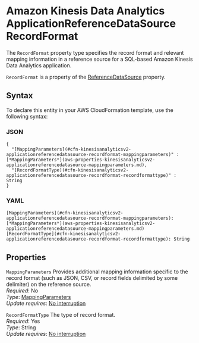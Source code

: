 # Amazon Kinesis Data Analytics ApplicationReferenceDataSource RecordFormat<a name="aws-properties-kinesisanalyticsv2-applicationreferencedatasource-recordformat"></a>

<a name="aws-properties-kinesisanalyticsv2-applicationreferencedatasource-recordformat-description"></a>The `RecordFormat` property type specifies the record format and relevant mapping information in a reference source for a SQL\-based Amazon Kinesis Data Analytics application\.

<a name="aws-properties-kinesisanalyticsv2-applicationreferencedatasource-recordformat-inheritance"></a> `RecordFormat` is a property of the [ReferenceDataSource](aws-properties-kinesisanalyticsv2-applicationreferencedatasource-referencedatasource.md) property\.

## Syntax<a name="aws-properties-kinesisanalyticsv2-applicationreferencedatasource-recordformat-syntax"></a>

To declare this entity in your AWS CloudFormation template, use the following syntax:

### JSON<a name="aws-properties-kinesisanalyticsv2-applicationreferencedatasource-recordformat-syntax.json"></a>

```
{
  "[MappingParameters](#cfn-kinesisanalyticsv2-applicationreferencedatasource-recordformat-mappingparameters)" : [*MappingParameters*](aws-properties-kinesisanalyticsv2-applicationreferencedatasource-mappingparameters.md),
  "[RecordFormatType](#cfn-kinesisanalyticsv2-applicationreferencedatasource-recordformat-recordformattype)" : String
}
```

### YAML<a name="aws-properties-kinesisanalyticsv2-applicationreferencedatasource-recordformat-syntax.yaml"></a>

```
[MappingParameters](#cfn-kinesisanalyticsv2-applicationreferencedatasource-recordformat-mappingparameters): [*MappingParameters*](aws-properties-kinesisanalyticsv2-applicationreferencedatasource-mappingparameters.md)
[RecordFormatType](#cfn-kinesisanalyticsv2-applicationreferencedatasource-recordformat-recordformattype): String
```

## Properties<a name="aws-properties-kinesisanalyticsv2-applicationreferencedatasource-recordformat-properties"></a>

`MappingParameters`  <a name="cfn-kinesisanalyticsv2-applicationreferencedatasource-recordformat-mappingparameters"></a>
Provides additional mapping information specific to the record format \(such as JSON, CSV, or record fields delimited by some delimiter\) on the reference source\.  
 *Required*: No  
 *Type*: [MappingParameters](aws-properties-kinesisanalyticsv2-applicationreferencedatasource-mappingparameters.md)  
 *Update requires*: [No interruption](using-cfn-updating-stacks-update-behaviors.md#update-no-interrupt) 

`RecordFormatType`  <a name="cfn-kinesisanalyticsv2-applicationreferencedatasource-recordformat-recordformattype"></a>
The type of record format\.  
 *Required*: Yes  
 *Type*: String  
 *Update requires*: [No interruption](using-cfn-updating-stacks-update-behaviors.md#update-no-interrupt) 